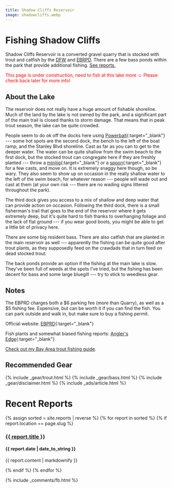 ```yaml
---
title: Shadow Cliffs Reservoir
image: shadowcliffs.webp
---
```


# Fishing Shadow Cliffs

Shadow Cliffs Reservoir is a converted gravel quarry that is stocked with trout and catfish by the [DFW](https://nrm.dfg.ca.gov/fishplants/publicplantsearch?Params.StockingWaterID=27417&RegionCountyMappings=&submit=Search) and [EBRPD](https://www.ebparks.org/recreation/fishing/anglers-edge-online). There are a few bass ponds within the park that provide additional fishing. <a href="#reports">See reports.</a>

<span style="color:red">This page is under construction, need to fish at this lake more ☺️ Please check back later for more info!</span>


## About the Lake

The reservoir does not really have a huge amount of fishable shoreline. Much of the land by the lake is not owned by the park, and a significant part of the main trail is closed thanks to storm damage. That means that in peak trout season, the lake can be quite crowded. 

People seem to do ok off the docks here using [Powerbait](https://amzn.to/3thy8dM){:target="_blank"} --- some hot spots are the second dock, the bench to the left of the boat ramp, and the Stanley Blvd shoreline. Cast as far as you can to get to the deeper water. The water can be quite shallow from the swim beach to the first dock, but the stocked trout can congregate here if they are freshly planted --- throw a [minijig](https://amzn.to/3pqIyHL){:target="_blank"} or a [spoon](https://amzn.to/3agKmui){:target="_blank"} for a few casts, and move on. It is extremely snaggy here though, so be wary. They also seem to show up on occasion in the really shallow water to the left of the swim beach, for whatever reason --- people will wade out and cast at them (at your own risk --- there are no wading signs littered throughout the park). 

The third dock gives you access to a mix of shallow and deep water that can provide action on occasion. Following the third dock, there is a small fisherman's trail that goes to the end of the reservoir where it gets extremely deep, but it's quite hard to fish thanks to overhanging foliage and the lack of flat ground --- if you wear good boots, you might be able to get a little bit of privacy here.

There are some big resident bass. There are also catfish that are planted in the main reservoir as well --- apparently the fishing can be quite good after trout plants, as they supposedly feed on the crawdads that in turn feed on dead stocked trout. 

The back ponds provide an option if the fishing at the main lake is slow. They've been full of weeds at the spots I've tried, but the fishing has been decent for bass and some large bluegill --- try to stick to weedless gear.

## Notes

The EBPRD charges both a $6 parking fee (more than Quarry), as well as a $5 fishing fee. Expensive, but can be worth it if you can find the fish. You can park outside and walk in, but make sure to buy a fishing permit.

Official website: [EBPRD](https://www.ebparks.org/parks/shadow-cliffs){:target="_blank"}

Fish plants and somewhat biased fishing reports: [Angler's Edge](https://www.ebparks.org/recreation/fishing/anglers-edge-online){:target="_blank"}

[Check out my Bay Area trout fishing guide](/trout).

## Recommended Gear

{% include _gear/trout.html %}
{% include _gear/bass.html %}
{% include _gear/disclaimer.html %}
{% include _ads/article.html %}

<div id="reports"></div>

# Recent Reports 
{% assign sorted = site.reports | reverse %}
{% for report in sorted %}
{% if report.location == page.slug %}
<h3><a href="{{ report.url }}">{{ report.title }}</a></h3>
<h4>{{ report.date | date_to_string }}</h4>
<p>{{ report.content | markdownify }}</p>
{% endif %}
{% endfor %}


{% include _comments/fb.html %}